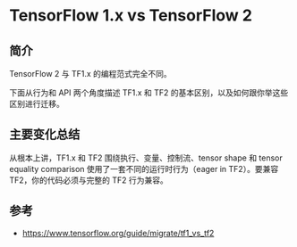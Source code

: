 # TensorFlow 1.x vs TensorFlow 2

## 简介

TensorFlow 2 与 TF1.x 的编程范式完全不同。

下面从行为和 API 两个角度描述 TF1.x 和 TF2 的基本区别，以及如何跟你举这些区别进行迁移。

## 主要变化总结

从根本上讲，TF1.x 和 TF2 围绕执行、变量、控制流、tensor shape 和 tensor equality comparison 使用了一套不同的运行时行为（eager in TF2）。要兼容 TF2，你的代码必须与完整的 TF2 行为兼容。


## 参考

- https://www.tensorflow.org/guide/migrate/tf1_vs_tf2

